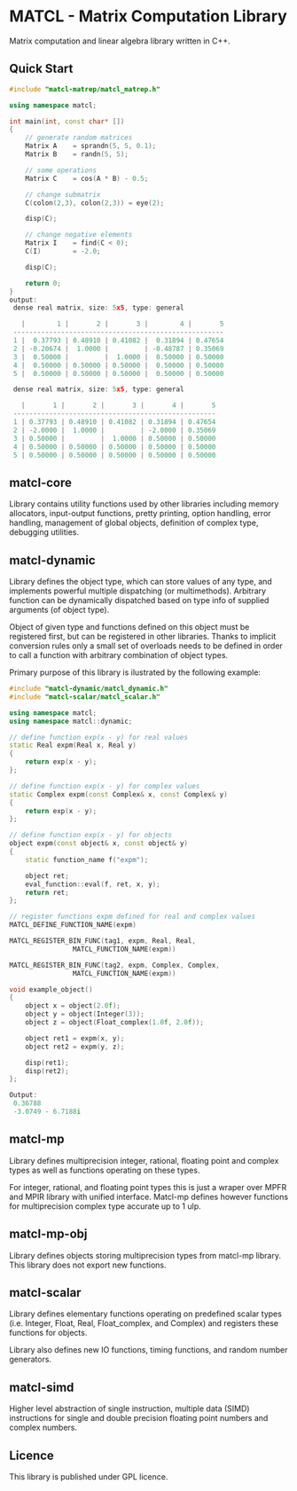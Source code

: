 ﻿# MATCL - Matrix Computation Library

Matrix computation and linear algebra library written in C++.

## Quick Start

```cpp
#include "matcl-matrep/matcl_matrep.h"

using namespace matcl;

int main(int, const char* [])
{
    // generate random matrices
    Matrix A    = sprandn(5, 5, 0.1);
    Matrix B    = randn(5, 5);

    // some operations
    Matrix C    = cos(A * B) - 0.5;

    // change submatrix
    C(colon(2,3), colon(2,3)) = eye(2);

    disp(C);

    // change negative elements
    Matrix I    = find(C < 0);
    C(I)        = -2.0;

    disp(C);

    return 0;
}
output:
 dense real matrix, size: 5x5, type: general

   |        1 |       2 |       3 |        4 |       5
 -----------------------------------------------------
 1 |  0.37793 | 0.48910 | 0.41082 |  0.31894 | 0.47654
 2 | -0.20674 |  1.0000 |         | -0.48787 | 0.35069
 3 |  0.50000 |         |  1.0000 |  0.50000 | 0.50000
 4 |  0.50000 | 0.50000 | 0.50000 |  0.50000 | 0.50000
 5 |  0.50000 | 0.50000 | 0.50000 |  0.50000 | 0.50000

 dense real matrix, size: 5x5, type: general

   |       1 |       2 |       3 |       4 |       5
 ---------------------------------------------------
 1 | 0.37793 | 0.48910 | 0.41082 | 0.31894 | 0.47654
 2 | -2.0000 |  1.0000 |         | -2.0000 | 0.35069
 3 | 0.50000 |         |  1.0000 | 0.50000 | 0.50000
 4 | 0.50000 | 0.50000 | 0.50000 | 0.50000 | 0.50000
 5 | 0.50000 | 0.50000 | 0.50000 | 0.50000 | 0.50000
```

## matcl-core

Library contains utility functions used by other libraries including
memory allocators, input-output functions, pretty printing, option
handling, error handling, management of global objects, definition of complex type,
debugging utilities.

## matcl-dynamic

Library defines the object type, which can store values of any type, and
implements powerful multiple dispatching (or multimethods). Arbitrary function 
can be dynamically dispatched based on type info of supplied arguments (of object type).


Object of given type and functions defined on this object must be registered
first, but can be registered in other libraries. Thanks to implicit conversion rules
only a small set of overloads needs to be defined in order to call a function 
with arbitrary combination of object types.

Primary purpose of this library is ilustrated by the following example:
```cpp
#include "matcl-dynamic/matcl_dynamic.h"
#include "matcl-scalar/matcl_scalar.h"

using namespace matcl;
using namespace matcl::dynamic;

// define function exp(x - y) for real values
static Real expm(Real x, Real y)
{
    return exp(x - y);
};

// define function exp(x - y) for complex values
static Complex expm(const Complex& x, const Complex& y)
{
    return exp(x - y);
};

// define function exp(x - y) for objects
object expm(const object& x, const object& y)
{
    static function_name f("expm");

    object ret;
    eval_function::eval(f, ret, x, y);
    return ret;
};

// register functions expm defined for real and complex values
MATCL_DEFINE_FUNCTION_NAME(expm)

MATCL_REGISTER_BIN_FUNC(tag1, expm, Real, Real, 
                MATCL_FUNCTION_NAME(expm))

MATCL_REGISTER_BIN_FUNC(tag2, expm, Complex, Complex,
                MATCL_FUNCTION_NAME(expm))

void example_object()
{
    object x = object(2.0f);
    object y = object(Integer(3));
    object z = object(Float_complex(1.0f, 2.0f));

    object ret1 = expm(x, y);
    object ret2 = expm(y, z);

    disp(ret1);
    disp(ret2);
};

Output:
 0.36788
 -3.0749 - 6.7188i
```            

## matcl-mp

Library defines multiprecision integer, rational, floating point
and complex types as well as functions operating on these types.

For integer, rational, and floating point types this is just a wraper
over MPFR and MPIR library with unified interface.
Matcl-mp defines however functions for multiprecision complex type
accurate up to 1 ulp.

## matcl-mp-obj

Library defines objects storing multiprecision types from matcl-mp
library. This library does not export new functions. 

## matcl-scalar

Library defines elementary functions operating on predefined scalar
types (i.e. Integer, Float, Real, Float_complex, and Complex) and 
registers these functions for objects.

Library also defines new IO functions, timing functions, and
random number generators.

## matcl-simd

Higher level abstraction of single instruction, multiple data (SIMD) instructions
for single and double precision floating point numbers and complex numbers.

## Licence

This library is published under GPL licence.